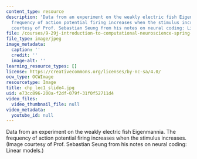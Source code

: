 ```yaml
---
content_type: resource
description: 'Data from an experiment on the weakly electric fish Eigenmannia. The
  frequency of action potential firing increases when the stimulus increases. (Image
  courtesy of Prof. Sebastian Seung from his notes on neural coding: Linear models.)'
file: /courses/9-29j-introduction-to-computational-neuroscience-spring-2004/e73cc896200af2df079f31f0f52711d4_chp_lec1_slide4.jpg
file_type: image/jpeg
image_metadata:
  caption: ''
  credit: ''
  image-alt: ''
learning_resource_types: []
license: https://creativecommons.org/licenses/by-nc-sa/4.0/
ocw_type: OCWImage
resourcetype: Image
title: chp_lec1_slide4.jpg
uid: e73cc896-200a-f2df-079f-31f0f52711d4
video_files:
  video_thumbnail_file: null
video_metadata:
  youtube_id: null
---
```

Data from an experiment on the weakly electric fish Eigenmannia. The frequency of action potential firing increases when the stimulus increases. (Image courtesy of Prof. Sebastian Seung from his notes on neural coding: Linear models.)